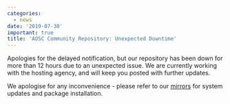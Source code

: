 ```yaml
---
categories:
  - news
date: '2019-07-30'
important: true
title: 'AOSC Community Repository: Unexpected Downtime'
---
```



Apologies for the delayed notification, but our repository has been down for more than 12 hours due to an unexpected issue. We are currently working with the hosting agency, and will keep you posted with further updates.

We apologise for any inconvenience - please refer to our [mirrors](https:/mirror-status) for system updates and package installation.